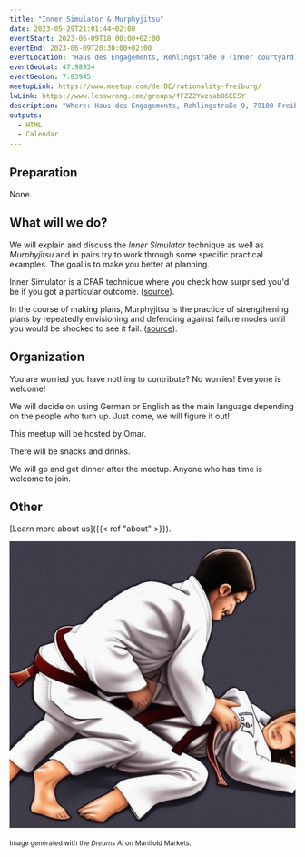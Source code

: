 ```yaml
---
title: "Inner Simulator & Murphyjitsu"
date: 2023-05-29T21:01:44+02:00
eventStart: 2023-06-09T18:00:00+02:00
eventEnd: 2023-06-09T20:30:00+02:00
eventLocation: "Haus des Engagements, Rehlingstraße 9 (inner courtyard), 79100 Freiburg"
eventGeoLat: 47.98934
eventGeoLon: 7.83945
meetupLink: https://www.meetup.com/de-DE/rationality-freiburg/
lwLink: https://www.lesswrong.com/groups/fFZZ2Ywzsab86EESY
description: "Where: Haus des Engagements, Rehlingstraße 9, 79100 Freiburg. When: Friday, June 9th 2023 at 18:00 hours CEST."
outputs:
  - HTML
  - Calendar
---
```


## Preparation

None.


## What will we do?

We will explain and discuss the _Inner Simulator_ technique as well as
_Murphyjitsu_ and in pairs try to work through some specific practical
examples. The goal is to make you better at planning.

Inner Simulator is a CFAR technique where you check how surprised you'd be if
you got a particular outcome.
([source](https://www.lesswrong.com/tag/inner-simulator-surprise-o-meter)).

In the course of making plans, Murphyjitsu is the practice of strengthening
plans by repeatedly envisioning and defending against failure modes until you
would be shocked to see it fail.
([source](https://www.lesswrong.com/posts/Htjbj8ystqc2zLtMX/murphyjitsu-an-inner-simulator-algorithm)).


## Organization

You are worried you have nothing to contribute? No worries! Everyone is
welcome!

We will decide on using German or English as the main language depending on the
people who turn up. Just come, we will figure it out!

This meetup will be hosted by Omar.

There will be snacks and drinks.

We will go and get dinner after the meetup. Anyone who has time is welcome to
join.


## Other

[Learn more about us]({{< ref "about" >}}).

![Jiu Jitsu](cover.png "Jiu Jitsu")

<small>Image generated with the _Dreams AI_ on Manifold Markets.</small>
